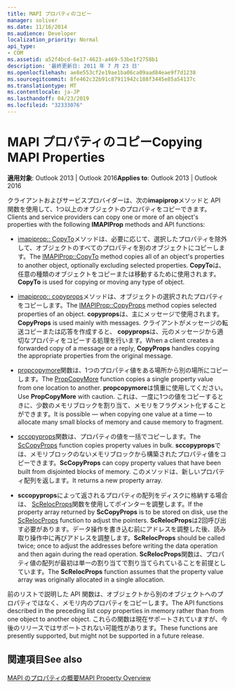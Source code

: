```yaml
---
title: MAPI プロパティのコピー
manager: soliver
ms.date: 11/16/2014
ms.audience: Developer
localization_priority: Normal
api_type:
- COM
ms.assetid: a52f4bcd-6e17-4623-a469-53be1f2758b1
description: '最終更新日: 2011 年 7 月 23 日'
ms.openlocfilehash: ae8e553cf2e19ae1ba06ca09aad84eae9f7d1238
ms.sourcegitcommit: 8fe462c32b91c87911942c188f3445e85a54137c
ms.translationtype: MT
ms.contentlocale: ja-JP
ms.lasthandoff: 04/23/2019
ms.locfileid: "32333076"
---
```

# <a name="copying-mapi-properties"></a><span data-ttu-id="39a74-103">MAPI プロパティのコピー</span><span class="sxs-lookup"><span data-stu-id="39a74-103">Copying MAPI Properties</span></span>

  
  
<span data-ttu-id="39a74-104">**適用対象**: Outlook 2013 | Outlook 2016</span><span class="sxs-lookup"><span data-stu-id="39a74-104">**Applies to**: Outlook 2013 | Outlook 2016</span></span> 
  
<span data-ttu-id="39a74-105">クライアントおよびサービスプロバイダーは、次の**imapiprop**メソッドと API 関数を使用して、1つ以上のオブジェクトのプロパティをコピーできます。</span><span class="sxs-lookup"><span data-stu-id="39a74-105">Clients and service providers can copy one or more of an object's properties with the following **IMAPIProp** methods and API functions:</span></span> 
  
- <span data-ttu-id="39a74-106">[imapiprop:: CopyTo](imapiprop-copyto.md)メソッドは、必要に応じて、選択したプロパティを除外して、オブジェクトのすべてのプロパティを別のオブジェクトにコピーします。</span><span class="sxs-lookup"><span data-stu-id="39a74-106">The [IMAPIProp::CopyTo](imapiprop-copyto.md) method copies all of an object's properties to another object, optionally excluding selected properties.</span></span> <span data-ttu-id="39a74-107">**CopyTo**は、任意の種類のオブジェクトをコピーまたは移動するために使用されます。</span><span class="sxs-lookup"><span data-stu-id="39a74-107">**CopyTo** is used for copying or moving any type of object.</span></span> 
    
- <span data-ttu-id="39a74-108">[imapiprop:: copyprops](imapiprop-copyprops.md)メソッドは、オブジェクトの選択されたプロパティをコピーします。</span><span class="sxs-lookup"><span data-stu-id="39a74-108">The [IMAPIProp::CopyProps](imapiprop-copyprops.md) method copies selected properties of an object.</span></span> <span data-ttu-id="39a74-109">**copyprops**は、主にメッセージで使用されます。</span><span class="sxs-lookup"><span data-stu-id="39a74-109">**CopyProps** is used mainly with messages.</span></span> <span data-ttu-id="39a74-110">クライアントがメッセージの転送コピーまたは応答を作成すると、 **copyprops**は、元のメッセージから適切なプロパティをコピーする処理を行います。</span><span class="sxs-lookup"><span data-stu-id="39a74-110">When a client creates a forwarded copy of a message or a reply, **CopyProps** handles copying the appropriate properties from the original message.</span></span> 
    
- <span data-ttu-id="39a74-111">[propcopymore](propcopymore.md)関数は、1つのプロパティ値をある場所から別の場所にコピーします。</span><span class="sxs-lookup"><span data-stu-id="39a74-111">The [PropCopyMore](propcopymore.md) function copies a single property value from one location to another.</span></span> <span data-ttu-id="39a74-112">**propcopymore**は慎重に使用してください。</span><span class="sxs-lookup"><span data-stu-id="39a74-112">Use **PropCopyMore** with caution.</span></span> <span data-ttu-id="39a74-113">これは、一度に1つの値をコピーするときに、少数のメモリブロックを割り当て、メモリをフラグメント化することができます。</span><span class="sxs-lookup"><span data-stu-id="39a74-113">It is possible — when copying one value at a time — to allocate many small blocks of memory and cause memory to fragment.</span></span> 
    
- <span data-ttu-id="39a74-114">[sccopyprops](sccopyprops.md)関数は、プロパティの値を一括でコピーします。</span><span class="sxs-lookup"><span data-stu-id="39a74-114">The [ScCopyProps](sccopyprops.md) function copies property values in bulk.</span></span> <span data-ttu-id="39a74-115">**sccopyprops**では、メモリブロックのないメモリブロックから構築されたプロパティ値をコピーできます。</span><span class="sxs-lookup"><span data-stu-id="39a74-115">**ScCopyProps** can copy property values that have been built from disjointed blocks of memory.</span></span> <span data-ttu-id="39a74-116">このメソッドは、新しいプロパティ配列を返します。</span><span class="sxs-lookup"><span data-stu-id="39a74-116">It returns a new property array.</span></span> 
    
- <span data-ttu-id="39a74-117">**sccopyprops**によって返されるプロパティの配列をディスクに格納する場合は、 [ScRelocProps](screlocprops.md)関数を使用してポインターを調整します。</span><span class="sxs-lookup"><span data-stu-id="39a74-117">If the property array returned by **ScCopyProps** is to be stored on disk, use the [ScRelocProps](screlocprops.md) function to adjust the pointers.</span></span> <span data-ttu-id="39a74-118">**ScRelocProps**は2回呼び出す必要があります。データ操作を書き込む前にアドレスを調整した後、読み取り操作中に再びアドレスを調整します。</span><span class="sxs-lookup"><span data-stu-id="39a74-118">**ScRelocProps** should be called twice; once to adjust the addresses before writing the data operation and then again during the read operation.</span></span> <span data-ttu-id="39a74-119">**ScRelocProps**関数は、プロパティ値の配列が最初は単一の割り当てで割り当てられていることを前提としています。</span><span class="sxs-lookup"><span data-stu-id="39a74-119">The **ScRelocProps** function assumes that the property value array was originally allocated in a single allocation.</span></span> 
    
<span data-ttu-id="39a74-120">前のリストで説明した API 関数は、オブジェクトから別のオブジェクトへのプロパティではなく、メモリ内のプロパティをコピーします。</span><span class="sxs-lookup"><span data-stu-id="39a74-120">The API functions described in the preceding list copy properties in memory rather than from one object to another object.</span></span> <span data-ttu-id="39a74-121">これらの関数は現在サポートされていますが、今後のリリースではサポートされない可能性があります。</span><span class="sxs-lookup"><span data-stu-id="39a74-121">These functions are presently supported, but might not be supported in a future release.</span></span>
  
## <a name="see-also"></a><span data-ttu-id="39a74-122">関連項目</span><span class="sxs-lookup"><span data-stu-id="39a74-122">See also</span></span>



[<span data-ttu-id="39a74-123">MAPI のプロパティの概要</span><span class="sxs-lookup"><span data-stu-id="39a74-123">MAPI Property Overview</span></span>](mapi-property-overview.md)


